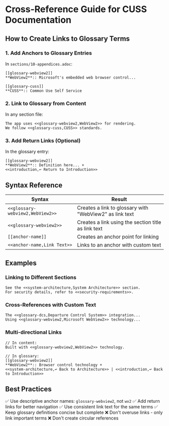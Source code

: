 # Cross-Reference Guide for CUSS Documentation

## How to Create Links to Glossary Terms

### 1. **Add Anchors to Glossary Entries**

In `sections/10-appendices.adoc`:

```asciidoc
[[glossary-webview2]]
**WebView2**:: Microsoft's embedded web browser control...

[[glossary-cuss]]
**CUSS**:: Common Use Self Service
```

### 2. **Link to Glossary from Content**

In any section file:

```asciidoc
The app uses <<glossary-webview2,WebView2>> for rendering.
We follow <<glossary-cuss,CUSS>> standards.
```

### 3. **Add Return Links (Optional)**

In the glossary entry:

```asciidoc
[[glossary-webview2]]
**WebView2**:: Definition here... +
<<introduction,↩ Return to Introduction>>
```

## Syntax Reference

| Syntax | Result |
|--------|--------|
| `<<glossary-webview2,WebView2>>` | Creates a link to glossary with "WebView2" as link text |
| `<<glossary-webview2>>` | Creates a link using the section title as link text |
| `[[anchor-name]]` | Creates an anchor point for linking |
| `<<anchor-name,Link Text>>` | Links to an anchor with custom text |

## Examples

### Linking to Different Sections

```asciidoc
See the <<system-architecture,System Architecture>> section.
For security details, refer to <<security-requirements>>.
```

### Cross-References with Custom Text

```asciidoc
The <<glossary-dcs,Departure Control System>> integration...
Using <<glossary-webview2,Microsoft WebView2>> technology...
```

### Multi-directional Links

```asciidoc
// In content:
Built with <<glossary-webview2,WebView2>> technology.

// In glossary:
[[glossary-webview2]]
**WebView2**:: Browser control technology +
<<system-architecture,↩ Back to Architecture>> | <<introduction,↩ Back to Introduction>>
```

## Best Practices

✅ Use descriptive anchor names: `glossary-webview2`, not `wv2`
✅ Add return links for better navigation
✅ Use consistent link text for the same terms
✅ Keep glossary definitions concise but complete
❌ Don't overuse links - only link important terms
❌ Don't create circular references